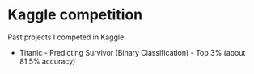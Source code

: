 # Kaggle competition
Past projects I competed in Kaggle
- Titanic - Predicting Survivor (Binary Classification) - Top 3% (about 81.5% accuracy)

